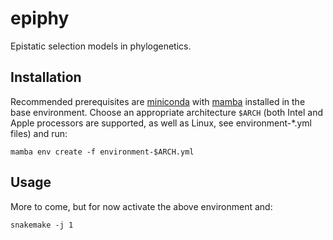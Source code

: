 # epiphy

Epistatic selection models in phylogenetics.

## Installation

Recommended prerequisites are [miniconda](https://docs.conda.io/en/latest/miniconda.html) with [mamba](https://github.com/mamba-org/mamba) installed in the base environment. Choose an appropriate architecture `$ARCH` (both Intel and Apple processors are supported, as well as Linux, see environment-*.yml files) and run:

```
mamba env create -f environment-$ARCH.yml
```

## Usage

More to come, but for now activate the above environment and:

```
snakemake -j 1
```
